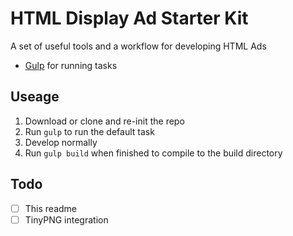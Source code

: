 # HTML Display Ad Starter Kit

A set of useful tools and a workflow for developing HTML Ads

- [Gulp](http://gulpjs.com/) for running tasks


## Useage

1. Download or clone and re-init the repo
2. Run `gulp` to run the default task
3. Develop normally
4. Run `gulp build` when finished to compile to the build directory


## Todo

-	[ ] This readme
- [ ] TinyPNG integration
